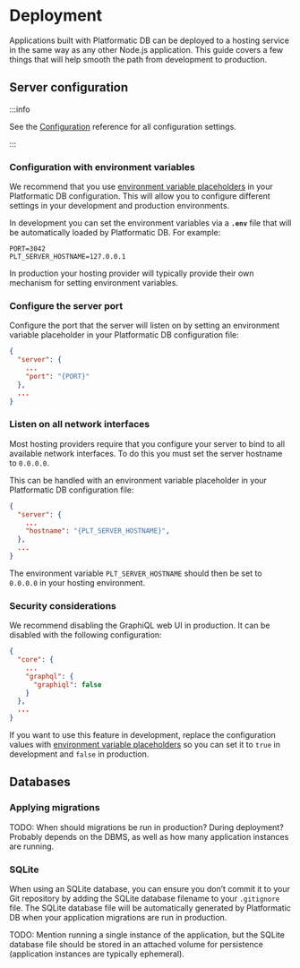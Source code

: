# Deployment

Applications built with Platformatic DB can be deployed to a hosting service
in the same way as any other Node.js application. This guide covers a few
things that will help smooth the path from development to production.

## Server configuration

:::info

See the [Configuration](/reference/configuration.md) reference for all
configuration settings.

:::

### Configuration with environment variables

We recommend that you use [environment variable placeholders](/reference/configuration.md#environment-variable-placeholders)
in your Platformatic DB configuration. This will allow you to configure
different settings in your development and production environments.

In development you can set the  environment variables via a **`.env`** file
that will be automatically loaded by Platformatic DB. For example:

```
PORT=3042
PLT_SERVER_HOSTNAME=127.0.0.1
```

In production your hosting provider will typically provide their own mechanism
for setting environment variables.

### Configure the server port

Configure the port that the server will listen on by setting an environment
variable placeholder in your Platformatic DB configuration file:

```json title="platformatic.db.json"
{
  "server": {
    ...
    "port": "{PORT}"
  },
  ...
}
```

### Listen on all network interfaces

Most hosting providers require that you configure your server to bind to all
available network interfaces. To do this you must set the server hostname to
`0.0.0.0`.

This can be handled with an environment variable placeholder in your Platformatic
DB configuration file:

```json title="platformatic.db.json"
{
  "server": {
    ...
    "hostname": "{PLT_SERVER_HOSTNAME}",
  },
  ...
}
```

The environment variable `PLT_SERVER_HOSTNAME` should then be set to `0.0.0.0`
in your hosting environment.

### Security considerations

We recommend disabling the GraphiQL web UI in production. It can be disabled
with the following configuration:

```json title="platformatic.db.json"
{
  "core": {
    ...
    "graphql": {
      "graphiql": false
    }
  },
  ...
}
```

If you want to use this feature in development, replace the configuration
values with [environment variable placeholders](/reference/configuration.md#environment-variable-placeholders)
so you can set it to `true` in development and `false` in production.

## Databases

### Applying migrations

TODO: When should migrations be run in production? During deployment?
Probably depends on the DBMS, as well as how many application instances are running.

### SQLite

When using an SQLite database, you can ensure you don’t commit it to your Git
repository by adding the SQLite database filename to your `.gitignore` file.
The SQLite database file will be automatically generated by Platformatic DB
when your application migrations are run in production.

TODO: Mention running a single instance of the application, but the SQLite database file should
be stored in an attached volume for persistence (application instances are typically ephemeral).
